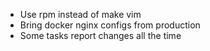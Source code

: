 * Use rpm instead of make vim
* Bring docker nginx configs from production
* Some tasks report changes all the time
